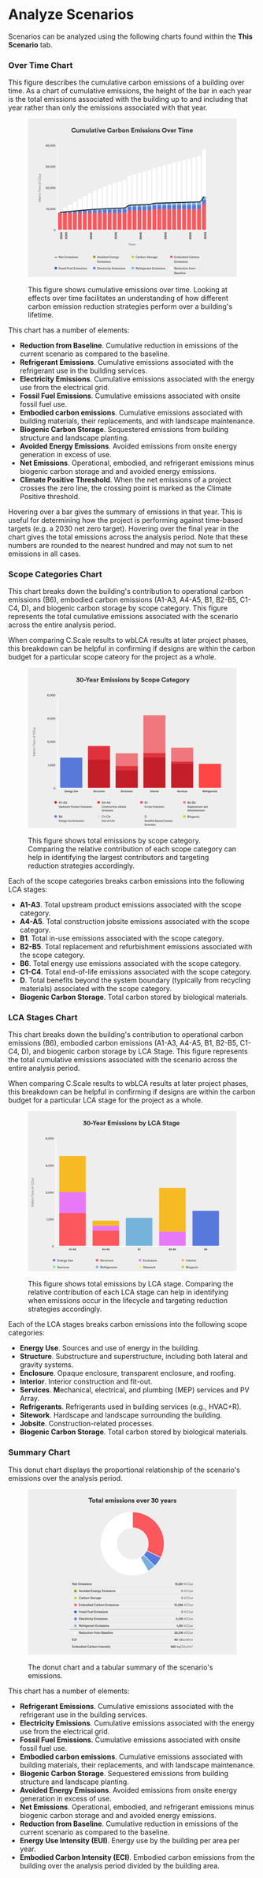 # Analyze Scenarios

Scenarios can be analyzed using the following charts found within the **This Scenario** tab.

### Over Time Chart

This figure describes the cumulative carbon emissions of a building over time. As a chart of cumulative emissions, the height of the bar in each year is the total emissions associated with the building up to and including that year rather than only the emissions associated with that year.

<div align="left">

<figure><img src="../../.gitbook/assets/image (22).png" alt=""><figcaption><p>This figure shows cumulative emissions over time. Looking at effects over time facilitates an understanding of how different carbon emission reduction strategies perform over a building's lifetime.</p></figcaption></figure>

</div>

This chart has a number of elements:

* **Reduction from Baseline**. Cumulative reduction in emissions of the current scenario as compared to the baseline.
* **Refrigerant Emissions**. Cumulative emissions associated with the refrigerant use in the building services.&#x20;
* **Electricity Emissions**. Cumulative emissions associated with the energy use from the electrical grid.&#x20;
* **Fossil Fuel Emissions**. Cumulative emissions associated with onsite fossil fuel use.&#x20;
* **Embodied carbon emissions**. Cumulative emissions associated with building materials, their replacements, and with landscape maintenance.
* **Biogenic Carbon Storage**. Sequestered emissions from building structure and landscape planting.
* **Avoided Energy Emissions**. Avoided emissions from onsite energy generation in excess of use.
* **Net Emissions**. Operational, embodied, and refrigerant emissions minus biogenic carbon storage and and avoided energy emissions.
* **Climate Positive Threshold**. When the net emissions of a project crosses the zero line, the crossing point is marked as the Climate Positive threshold.

Hovering over a bar gives the summary of emissions in that year. This is useful for determining how the project is performing against time-based targets (e.g. a 2030 net zero target). Hovering over the final year in the chart gives the total emissions across the analysis period. Note that these numbers are rounded to the nearest hundred and may not sum to net emissions in all cases.

### Scope Categories Chart

This chart breaks down the building's contribution to operational carbon emissions (B6), embodied carbon emissions (A1-A3, A4-A5, B1, B2-B5, C1-C4, D), and biogenic carbon storage by scope category. This figure represents the total cumulative emissions associated with the scenario across the entire analysis period.

When comparing C.Scale results to wbLCA results at later project phases, this breakdown can be helpful in confirming if designs are within the carbon budget for a particular scope cateory for the project as a whole.&#x20;

<figure><img src="../../.gitbook/assets/image (23).png" alt=""><figcaption><p>This figure shows total emissions by scope category. Comparing the relative contribution of each scope category can help in identifying the largest contributors and targeting reduction strategies accordingly.</p></figcaption></figure>

Each of the scope categories breaks carbon emissions into the following LCA stages:

* **A1-A3**. Total upstream product emissions associated with the scope category.&#x20;
* **A4-A5**. Total construction jobsite emissions associated with the scope category.&#x20;
* **B1**. Total in-use emissions associated with the scope category.&#x20;
* **B2-B5**. Total replacement and refurbishment emissions associated with the scope category.&#x20;
* **B6**. Total energy use emissions associated with the scope category.&#x20;
* **C1-C4**. Total end-of-life emissions associated with the scope category.&#x20;
* **D**. Total benefits beyond the system boundary (typically from recycling materials) associated with the scope category.&#x20;
* **Biogenic Carbon Storage**. Total carbon stored by biological materials.&#x20;

### LCA Stages Chart

This chart breaks down the building's contribution to operational carbon emissions (B6), embodied carbon emissions (A1-A3, A4-A5, B1, B2-B5, C1-C4, D), and biogenic carbon storage by LCA Stage. This figure represents the total cumulative emissions associated with the scenario across the entire analysis period.

When comparing C.Scale results to wbLCA results at later project phases, this breakdown can be helpful in confirming if designs are within the carbon budget for a particular LCA stage for the project as a whole.&#x20;

<figure><img src="../../.gitbook/assets/image (16).png" alt=""><figcaption><p>This figure shows total emissions by LCA stage. Comparing the relative contribution of each LCA stage can help in identifying when emissions occur in the lifecycle and targeting reduction strategies accordingly.</p></figcaption></figure>

Each of the LCA stages breaks carbon emissions into the following scope categories:

* **Energy Use**. Sources and use of energy in the building.
* **Structure**. Substructure and superstructure, including both lateral and gravity systems.
* **Enclosure**. Opaque enclosure, transparent enclosure, and roofing.
* **Interior**. Interior construction and fit-out.
* **Services**. **M**echanical, electrical, and plumbing (MEP) services and PV Array.
* **Refrigerants**. Refrigerants used in building services (e.g., HVAC+R).
* **Sitework**. Hardscape and landscape surrounding the building.
* **Jobsite**. Construction-related processes.
* **Biogenic Carbon Storage**. Total carbon stored by biological materials.

### Summary Chart

This donut chart displays the proportional relationship of the scenario's emissions over the analysis period.&#x20;

<figure><img src="../../.gitbook/assets/image (17).png" alt=""><figcaption><p>The donut chart and a tabular summary of the scenario's emissions.</p></figcaption></figure>

This chart has a number of elements:

* **Refrigerant Emissions**. Cumulative emissions associated with the refrigerant use in the building services.&#x20;
* **Electricity Emissions**. Cumulative emissions associated with the energy use from the electrical grid.&#x20;
* **Fossil Fuel Emissions**. Cumulative emissions associated with onsite fossil fuel use.&#x20;
* **Embodied carbon emissions**. Cumulative emissions associated with building materials, their replacements, and with landscape maintenance.
* **Biogenic Carbon Storage**. Sequestered emissions from building structure and landscape planting.
* **Avoided Energy Emissions**. Avoided emissions from onsite energy generation in excess of use.
* **Net Emissions**. Operational, embodied, and refrigerant emissions minus biogenic carbon storage and and avoided energy emissions.
* **Reduction from Baseline**. Cumulative reduction in emissions of the current scenario as compared to the baseline.
* **Energy Use Intensity (EUI)**. Energy use by the building per area per year.&#x20;
* **Embodied Carbon Intensity (ECI)**. Embodied carbon emissions from the building over the analysis period divided by the building area.
